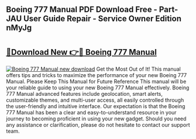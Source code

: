 ## Boeing 777 Manual PDF Download Free - Part-JAU User Guide Repair - Service Owner Edition nMyJg

# <h2><a href="http://bc14682.oget.top/?id=Boeing+777+Manual">🔗Download New 👉🔴 Boeing 777 Manual</a></h2>

[![Boeing 777 Manual new download](https://i.imgur.com/5g1atiW.png)](http://bc14682.oget.top/?id=Boeing+777+Manual)
Get the Most Out of It! This manual offers tips and tricks to maximize the performance of your new Boeing 777 Manual. Please Keep This Manual for Future Reference This manual will be your reliable guide to using your new Boeing 777 Manual effectively. Boeing 777 Manual advanced features include geolocation, smart alerts, customizable themes, and multi-user access, all easily controlled through the user-friendly and intuitive interface. Our expectation is that the Boeing 777 Manual has been a clear and easy-to-understand resource in your journey to becoming proficient in using your new gadget. Should you need any assistance or clarification, please do not hesitate to contact our support team.
